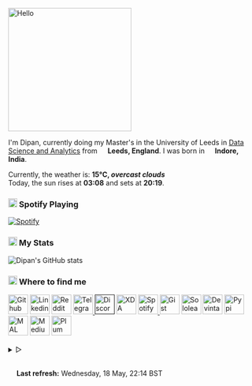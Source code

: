 <p><img alt="Hello" width="250px" src="https://i.imgur.com/Fihbexl.gif" /></p>
<p>
    <codersrank-skills-chart username="themagicalmammal"></codersrank-skills-chart>
    I&#39;m Dipan, currently doing my Master&#39;s in the University of Leeds in
    <a href="https://courses.leeds.ac.uk/i071/data-science-and-analytics-msc">Data Science and Analytics</a>
    from <img src="https://i.imgur.com/DPngeUJ.png" width="13" /> <b>Leeds, England</b>. I was born in <img src="https://i.imgur.com/DzzzpBo.png" width="13" /> <b>Indore, India</b>.
</p>
<p>
    Currently, the weather is: <b> 15°C, <i>overcast clouds</i></b><br />
    Today, the sun rises at <b>03:08</b> and sets at <b>20:19</b>.
</p>
<h3><img src="https://i.imgur.com/aSVPWXc.png" width="18" /> Spotify Playing</h3>
<a href="https://open.spotify.com/user/88h9x52o4rver6y7ka9upj5a6"><img src="https://spotify-pw0mefqpu-spotifydipan.vercel.app/api/spotify" alt="Spotify" /></a>
<h3><img src="https://i.imgur.com/84QPnNl.png" width="18" /> My Stats</h3>
<img src="https://github-readme-stats-bay-ten-48.vercel.app/api?username=themagicalmammal&amp;include_all_commits=true&amp;bg_color=30,e96443,904e95&amp;title_color=fff&amp;text_color=fff" alt="Dipan&#39;s GitHub stats" />
<h3><img src="https://i.imgur.com/yQHTmCW.png" width="18" /> Where to find me</h3>
<a href="https://github.com/themagicalmammal/"> <img alt="Github" width="40px" src="https://i.imgur.com/RjscN2M.png" /></a>
<a href="https://uk.linkedin.com/in/themagicalmammal/"> <img alt="Linkedin" width="40px" src="https://i.imgur.com/Hp2w5wM.png" /></a>
<a href="https://www.reddit.com/user/themagicalmammal/"> <img alt="Reddit" width="40px" src="https://i.imgur.com/E8vTLyb.png" /></a>
<a href="https://telegram.im/@themagicalmammal"> <img alt="Telegram" width="40px" src="https://i.imgur.com/8uCq4fi.png" /> </a>
<a href=""> <img alt="Discord" width="40px" src="https://i.imgur.com/allk32s.png" /></a>
<a href="https://forum.xda-developers.com/m/themagicalmammal.9670192/"> <img alt="XDA" width="40px" src="https://i.imgur.com/ZkDQREa.png" /></a>
<a href="https://open.spotify.com/user/88h9x52o4rver6y7ka9upj5a6?si=i5kyqZQOQmOu_NRn-T7FQw&nd=1"> <img alt="Spotify" width="40px" src="https://i.imgur.com/TuGJlcZ.png" /> </a>
<a href="https://gist.github.com/themagicalmammal/"> <img alt="Gist" width="40px" src="https://i.imgur.com/6w4HNmL.png" /></a>
<a href="https://www.sololearn.com/profile/4562055"> <img alt="Sololearn" width="40px" src="https://i.imgur.com/6mnh2V5.png" /></a>
<a href="https://www.deviantart.com/themagicalmammal"> <img alt="Devintart" width="40px" src="https://i.imgur.com/YWUKoPE.png" /></a>
<a href="https://pypi.org/user/themagicalmammal/"> <img alt="Pypi" width="40px" src="https://i.imgur.com/901ps8h.png" /></a>
<a href="https://myanimelist.net/profile/themagicalmammal"> <img alt="MAL" width="40px" src="https://i.imgur.com/TnZcuA4.png" /></a>
<a href="https://medium.com/@d19cyber"> <img alt="Medium" width="40px" src="https://i.imgur.com/HvRIk6L.png" /></a>
<a href="https://secure.plum.io/p/2Ui2Qr0KSS7QP04pEq_-BQ"> <img alt="Plum" width="40px" src="https://i.imgur.com/PNhxaKM.png" /></a>
<br />
<br />
<details>
    <summary> &#9655;</summary>
    <h3><img src="https://i.imgur.com/fYbz1Tu.gif" width="17" /> Activity Graph</h3>
    <img alt="Activity" width="547px" src="https://activity-graph.herokuapp.com/graph?username=themagicalmammal&theme=xcode&custom_title=Activity%20Graph&hide_border=true" />
    <br />
    <br />
    <details>
        <summary> &#9655;</summary>
        <h3><img src="https://i.imgur.com/x8tsLuE.png" width="18" /> Trophies</h3>
        <img src="https://github-profile-trophy.vercel.app/?username=themagicalmammal&amp;theme=juicyfresh&amp;row=1&amp;column=5" alt="trophy" />
        <br />
        <br />
        <details>
            <summary> &#9655;</summary>
            <h3><img src="https://i.imgur.com/xGG5c7N.png" width="18" /> QR Code</h3>
            <img alt="QRCode" width="200px" src="https://i.imgur.com/DSHPHdq.png" />
            <details>
                <summary> &#9655;</summary>
                <h3><img src="https://i.imgur.com/1mimHIo.png" width="18" /> Credits</h3>
                <ol>
                    <li><img src="https://cdn-icons-png.flaticon.com/128/197/197484.png" width="13" /> <a href="https://github.com/sourajitk">Sourajit Karmakar</a></li>
                    <li><img src="https://cdn-icons-png.flaticon.com/128/197/197564.png" width="13" /> <a href="https://github.com/thmsgbrt">Thomas Guibert</a></li>
                    <li><img src="https://cdn-icons-png.flaticon.com/512/3909/3909444.png" width="13" /> <a href="https://github.com/Prince-Shivaram">Siv Ram Shastri Jonnalagadda</a></li>
                    <li><img src="https://cdn-icons-png.flaticon.com/512/3909/3909444.png" width="13" /> <a href="https://github.com/anuraghazra">Anurag Hazra</a></li>
                    <li><img src="https://cdn-icons-png.flaticon.com/128/197/197559.png" width="13" /> <a href="https://github.com/owl4ce">Harry</a></li>
                    <li><img src="https://cdn-icons-png.flaticon.com/128/197/197484.png" width="13" /> <a href="https://github.com/ryanlanciaux">Ryan Lanciaux</a></li>
                </ol>
                <details>
                    <summary> &#9655;</summary>
                    <h3><img src="https://i.imgur.com/XJ0hI8P.png" width="18" /> Visitor</h3>
                    <img src="https://profile-counter.glitch.me/themagicalmammal/count.svg" /> <br />
                </details>
            </details>
        </details>
    </details>
</details>
<br />
<p> <img src="https://i.imgur.com/JgaEjcz.png" width="13" /> <b>Last refresh:</b> Wednesday, 18 May, 22:14 BST</p>
